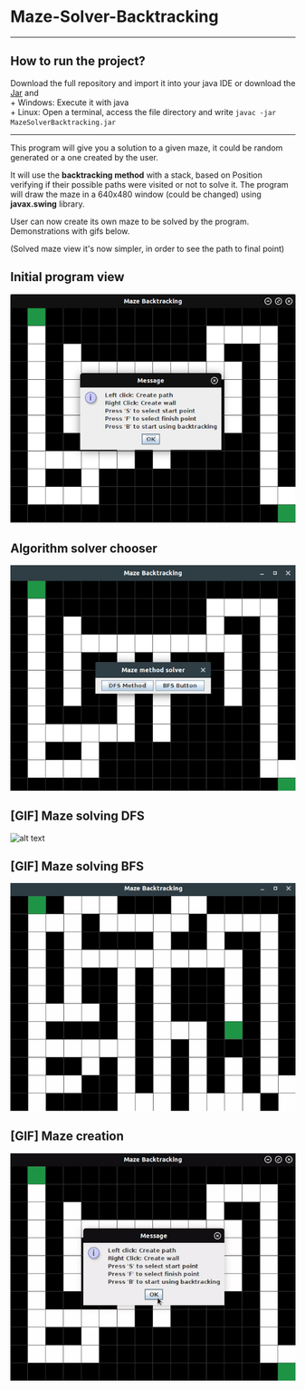 # Maze-Solver-Backtracking
<hr>

## How to run the project?

Download the full repository and import it into your java IDE or
download the [Jar](https://github.com/JaysusM/Maze-Solver-Backtracking/raw/master/MazeSolverBacktracking.jar) and
<br/>+ Windows: Execute it with java
<br/>+ Linux: Open a terminal, access the file directory and write `javac -jar MazeSolverBacktracking.jar`

<hr>

This program will give you a solution to a given maze, it could be random generated or a one created by the user.

It will use the **backtracking method** with a stack, based on Position verifying if their possible paths were visited or not to solve it.
The program will draw the maze in a 640x480 window (could be changed) using __javax.swing__ library.

User can now create its own maze to be solved by the program.
Demonstrations with gifs below.

(Solved maze view it's now simpler, in order to see the path to final point)

## Initial program view

![alt text](https://github.com/JaysusM/Maze-Solver-Backtracking/blob/master/views/initialView.png)

## Algorithm solver chooser

![alt text](https://github.com/JaysusM/Maze-Solver-Backtracking/blob/master/views/chooseMethod.png)

## [GIF] Maze solving DFS

![alt text](https://github.com/JaysusM/Maze-Solver-Backtracking/blob/master/views/mazeSolving.gif)

## [GIF] Maze solving BFS

![alt text](https://github.com/JaysusM/Maze-Solver-Backtracking/blob/master/views/mazebfs_2.gif)

## [GIF] Maze creation

![alt text](https://github.com/JaysusM/Maze-Solver-Backtracking/blob/master/views/mazeCreation.gif)
